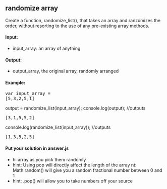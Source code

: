 ## randomize array
Create a function, randomize_list(), that takes an array and ranzomizes the order, without resorting to the use of any pre-existing array methods.

#### Input:
- input_array: an array of anything

#### Output:
- output_array, the original array, randomly arranged

#### Example:
<pre>
var input_array =
[5,3,2,5,1]</pre>

output = randomize_list(input_array);
console.log(output); //outputs
<pre>[3,1,5,5,2]</pre>
console.log(randomize_list(input_array)); //outputs
<pre>[1,3,5,2,5]</pre>

#### Put your solution in answer.js

- hi array as you pick them randomly
- hint: Using pop will directly affect the length of the array
nt: Math.random() will give you a random fractional number between 0 and 1
- hint: .pop() will allow you to take numbers off your source
